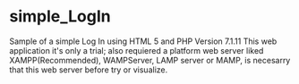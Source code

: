 # simple_LogIn
Sample of a simple Log In using HTML 5 and PHP Version 7.1.11
This web application it's only a trial; also requiered a platform web server liked XAMPP(Recommended), WAMPServer, LAMP server or MAMP, is necesarry that this web server before try or visualize.
